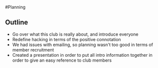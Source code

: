 #Planning

## Outline

- Go over what this club is really about, and introduce everyone
- Redefine hacking in terms of the positive connotation
- We had issues with emailing, so planning wasn't too good in terms of
  member recruitment
- Created a presentation in order to put all intro information together in order
  to give an easy reference to club members
